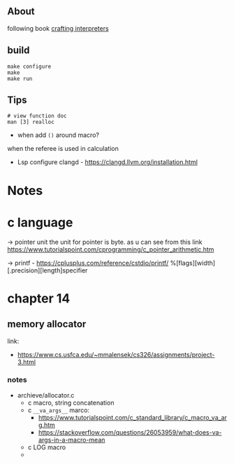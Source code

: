 
## About

following book [crafting interpreters](https://craftinginterpreters.com/contents.html)


## build

```
make configure
make 
make run
```


## Tips

```
# view function doc
man [3] realloc
```

* when add `()` around macro?  

when the referee is used in calculation


* Lsp configure clangd - https://clangd.llvm.org/installation.html


# Notes

# c language

-> pointer unit
the unit for pointer is byte. as u can see from this link https://www.tutorialspoint.com/cprogramming/c_pointer_arithmetic.htm

-> printf - https://cplusplus.com/reference/cstdio/printf/
%[flags][width][.precision][length]specifier


# chapter 14

## memory allocator
    
link:
* https://www.cs.usfca.edu/~mmalensek/cs326/assignments/project-3.html


### notes
* archieve/allocator.c
    * c macro, string concatenation
    * c `__va_args__` marco: 
        * https://www.tutorialspoint.com/c_standard_library/c_macro_va_arg.htm
        * https://stackoverflow.com/questions/26053959/what-does-va-args-in-a-macro-mean
    * c LOG macro
    * 
    


